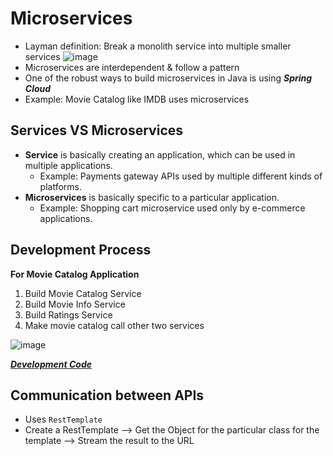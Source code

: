 # Microservices
- Layman definition: Break a monolith service into multiple smaller services
    ![image](https://user-images.githubusercontent.com/60386381/199781905-87f87246-98c3-4c02-8960-d35dadb6edc1.png)
- Microservices are interdependent & follow a pattern
- One of the robust ways to build microservices in Java is using ***Spring Cloud***
- Example: Movie Catalog like IMDB uses microservices

## Services VS Microservices
- **Service** is basically creating an application, which can be used in multiple applications.
    - Example: Payments gateway APIs used by multiple different kinds of platforms.
- **Microservices** is basically specific to a particular application.
    - Example: Shopping cart microservice used only by e-commerce applications.

## Development Process
**For Movie Catalog Application**
1. Build Movie Catalog Service
2. Build Movie Info Service
3. Build Ratings Service
4. Make movie catalog call other two services

![image](https://user-images.githubusercontent.com/60386381/199886481-d8654ce4-9765-439e-bc78-4cb06840ae03.png)

***[Development Code](./microservice-example/)*** 

## Communication between APIs
- Uses `RestTemplate`
- Create a RestTemplate --> Get the Object for the particular class for the template --> Stream the result to the URL